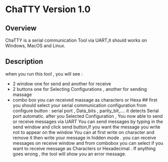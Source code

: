 # ChaTTY Version 1.0
## Overview
ChaTTY is a serial communication Tool via UART,it should works on Windows, MacOS and Linux.

## Description
when you run this tool , you will see : 
- 2 window one for send and another for receive
- 2 buttons one for Selecting Configurations , another for sending massage 
- combo box you can received massage as characters or Hexa ##
first you should select your serial communication configuration from configure button : serial port , Data_bits , parity_bit,....
it detects Serial port automatic.
after you Selected Configuration , You now able to send or receive messages via UART 
You can send messages by typing in the send window and click send button,If you want the message you write not to appear on the window You can at first write on 
character and remove it then write your message in hidden mode . 
you can receive messages on receive window and from combobox you can select if you want to receive message as Characters or Hexadecimal .
If anything goes wrong , the tool will show you an error message.
